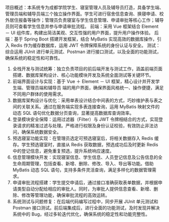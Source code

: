 项目概述：本系统专为成都学院学生、寝室管理人员及辅导员打造，具备学生端、管理员端和辅导员端三个独立操作界面。学生可进行宿舍信息查询、换寝申请、校外居住报备等操作；管理员负责寝室与学生信息管理、申请审批等核心工作；辅导员则可查看学生信息并参与申请审批流程。
前端：采用 Vue 框架结合 Element － UI 组件库，构建出简洁美观、交互性强的用户界面，提升用户操作体验。
后端：基于 Spring Boot 搭建开发框架，结合 MyBatis 实现高效的数据库操作，引入 Redis 作为缓存数据库，运用 JWT 令牌保障系统的身份认证与安全。
测试：综合运用 JUnit 进行单元测试、Postman 进行接口测试，以及全面的功能测试，确保系统的稳定性和可靠性。
1. 全栈开发与测试统筹：独立负责项目的前后端开发与测试工作，涵盖前端页面搭建、数据库架构设计、核心功能模块开发及系统全面测试等关键环节。
2. 前端界面设计与实现：基于 Vue ＋ Element － UI 框架，精心设计并开发学生端、管理员端和辅导员
端的用户界面，确保界面风格统一、操作便捷，满足不同用户群体的使用需求。
3. 数据库架构设计与优化：采用单表设计结合中间表的方式，巧妙维护表与表之间的关联关系。通过在服务端实现多表连接查询，运用 MyBatis 映射文件的动态 SQL 语句优化数据分页查询，显著提高数据库查询效率。
4. 登录模块安全保障：运用过滤器（Filter）与 JWT 令牌相结合的方式，实现登录请求的精准过滤与处理。严格进行权限及身份认证校验，有效防止非法访问，确保系统数据安全。
5. 预选寝室功能实现：在管理员选定可预选寝室后，将相关数据存入 Redis 缓存。学生预选寝室时，直接从 Redis 获取数据，预选成功后及时更新 Redis 中的登记信息，避免重复预选，提升系统响应速度。
6. 信息管理模块开发：实现寝室信息、学生信息、人员登记信息及公告信息的全生命周期管理，包括查看、新增、删除、修改、导入、导出等功能。借助 MyBatis 动态 SQL 语句，支持多条件灵活查询，满足多样化的数据管理需求。
7. 申请审批流程搭建：学生提交申请后，通过接口准确获取表单数据，并根据申请类型自动分配给相应的审批人。同时，为审批人提供信息查看、新增、删除、修改等管理功能，确保审批流程的高效运转。
8. 系统测试与问题修复：在后端代码编写过程中，同步开展 JUnit 单元测试和 Postman 接口测试。前后端集成后，进行全面的功能测试，及时发现并解决系统中的 Bug，经过多轮迭代优化，确保系统的稳定性和功能完整性。

